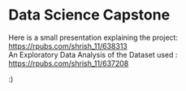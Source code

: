 # Data Science Capstone

Here is a small presentation explaining the project: https://rpubs.com/shrish_11/638313  
An Exploratory Data Analysis of the Dataset used : https://rpubs.com/shrish_11/637208


:)
